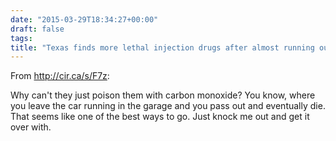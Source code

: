 ```yaml
---
date: "2015-03-29T18:34:27+00:00"
draft: false
tags: 
title: "Texas finds more lethal injection drugs after almost running out"
---
```

From http://cir.ca/s/F7z:

Why can't they just poison them with carbon monoxide? You know, where you leave the car running in the garage and you pass out and eventually die. That seems like one of the best ways to go. Just knock me out and get it over with.

